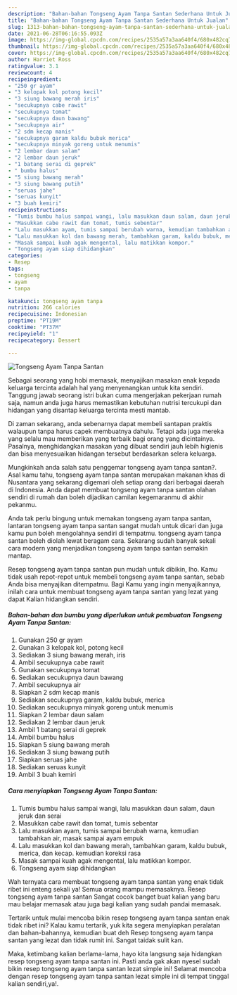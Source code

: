 ```yaml
---
description: "Bahan-bahan Tongseng Ayam Tanpa Santan Sederhana Untuk Jualan"
title: "Bahan-bahan Tongseng Ayam Tanpa Santan Sederhana Untuk Jualan"
slug: 1313-bahan-bahan-tongseng-ayam-tanpa-santan-sederhana-untuk-jualan
date: 2021-06-28T06:16:55.093Z
image: https://img-global.cpcdn.com/recipes/2535a57a3aa640f4/680x482cq70/tongseng-ayam-tanpa-santan-foto-resep-utama.jpg
thumbnail: https://img-global.cpcdn.com/recipes/2535a57a3aa640f4/680x482cq70/tongseng-ayam-tanpa-santan-foto-resep-utama.jpg
cover: https://img-global.cpcdn.com/recipes/2535a57a3aa640f4/680x482cq70/tongseng-ayam-tanpa-santan-foto-resep-utama.jpg
author: Harriet Ross
ratingvalue: 3.1
reviewcount: 4
recipeingredient:
- "250 gr ayam"
- "3 kelopak kol potong kecil"
- "3 siung bawang merah iris"
- "secukupnya cabe rawit"
- "secukupnya tomat"
- "secukupnya daun bawang"
- "secukupnya air"
- "2 sdm kecap manis"
- "secukupnya garam kaldu bubuk merica"
- "secukupnya minyak goreng untuk menumis"
- "2 lembar daun salam"
- "2 lembar daun jeruk"
- "1 batang serai di geprek"
- " bumbu halus"
- "5 siung bawang merah"
- "3 siung bawang putih"
- "seruas jahe"
- "seruas kunyit"
- "3 buah kemiri"
recipeinstructions:
- "Tumis bumbu halus sampai wangi, lalu masukkan daun salam, daun jeruk dan serai"
- "Masukkan cabe rawit dan tomat, tumis sebentar"
- "Lalu masukkan ayam, tumis sampai berubah warna, kemudian tambahkan air, masak sampai ayam empuk"
- "Lalu masukkan kol dan bawang merah, tambahkan garam, kaldu bubuk, merica, dan kecap. kemudian koreksi rasa"
- "Masak sampai kuah agak mengental, lalu matikkan kompor."
- "Tongseng ayam siap dihidangkan"
categories:
- Resep
tags:
- tongseng
- ayam
- tanpa

katakunci: tongseng ayam tanpa 
nutrition: 266 calories
recipecuisine: Indonesian
preptime: "PT19M"
cooktime: "PT37M"
recipeyield: "1"
recipecategory: Dessert

---
```



![Tongseng Ayam Tanpa Santan](https://img-global.cpcdn.com/recipes/2535a57a3aa640f4/680x482cq70/tongseng-ayam-tanpa-santan-foto-resep-utama.jpg)

Sebagai seorang yang hobi memasak, menyajikan masakan enak kepada keluarga tercinta adalah hal yang menyenangkan untuk kita sendiri. Tanggung jawab seorang istri bukan cuma mengerjakan pekerjaan rumah saja, namun anda juga harus memastikan kebutuhan nutrisi tercukupi dan hidangan yang disantap keluarga tercinta mesti mantab.

Di zaman  sekarang, anda sebenarnya dapat membeli santapan praktis walaupun tanpa harus capek membuatnya dahulu. Tetapi ada juga mereka yang selalu mau memberikan yang terbaik bagi orang yang dicintainya. Pasalnya, menghidangkan masakan yang dibuat sendiri jauh lebih higienis dan bisa menyesuaikan hidangan tersebut berdasarkan selera keluarga. 



Mungkinkah anda salah satu penggemar tongseng ayam tanpa santan?. Asal kamu tahu, tongseng ayam tanpa santan merupakan makanan khas di Nusantara yang sekarang digemari oleh setiap orang dari berbagai daerah di Indonesia. Anda dapat membuat tongseng ayam tanpa santan olahan sendiri di rumah dan boleh dijadikan camilan kegemaranmu di akhir pekanmu.

Anda tak perlu bingung untuk memakan tongseng ayam tanpa santan, lantaran tongseng ayam tanpa santan sangat mudah untuk dicari dan juga kamu pun boleh mengolahnya sendiri di tempatmu. tongseng ayam tanpa santan boleh diolah lewat beragam cara. Sekarang sudah banyak sekali cara modern yang menjadikan tongseng ayam tanpa santan semakin mantap.

Resep tongseng ayam tanpa santan pun mudah untuk dibikin, lho. Kamu tidak usah repot-repot untuk membeli tongseng ayam tanpa santan, sebab Anda bisa menyajikan ditempatmu. Bagi Kamu yang ingin menyajikannya, inilah cara untuk membuat tongseng ayam tanpa santan yang lezat yang dapat Kalian hidangkan sendiri.

<!--inarticleads1-->

##### Bahan-bahan dan bumbu yang diperlukan untuk pembuatan Tongseng Ayam Tanpa Santan:

1. Gunakan 250 gr ayam
1. Gunakan 3 kelopak kol, potong kecil
1. Sediakan 3 siung bawang merah, iris
1. Ambil secukupnya cabe rawit
1. Gunakan secukupnya tomat
1. Sediakan secukupnya daun bawang
1. Ambil secukupnya air
1. Siapkan 2 sdm kecap manis
1. Sediakan secukupnya garam, kaldu bubuk, merica
1. Sediakan secukupnya minyak goreng untuk menumis
1. Siapkan 2 lembar daun salam
1. Sediakan 2 lembar daun jeruk
1. Ambil 1 batang serai di geprek
1. Ambil  bumbu halus
1. Siapkan 5 siung bawang merah
1. Sediakan 3 siung bawang putih
1. Siapkan seruas jahe
1. Sediakan seruas kunyit
1. Ambil 3 buah kemiri




<!--inarticleads2-->

##### Cara menyiapkan Tongseng Ayam Tanpa Santan:

1. Tumis bumbu halus sampai wangi, lalu masukkan daun salam, daun jeruk dan serai
1. Masukkan cabe rawit dan tomat, tumis sebentar
1. Lalu masukkan ayam, tumis sampai berubah warna, kemudian tambahkan air, masak sampai ayam empuk
1. Lalu masukkan kol dan bawang merah, tambahkan garam, kaldu bubuk, merica, dan kecap. kemudian koreksi rasa
1. Masak sampai kuah agak mengental, lalu matikkan kompor.
1. Tongseng ayam siap dihidangkan




Wah ternyata cara membuat tongseng ayam tanpa santan yang enak tidak ribet ini enteng sekali ya! Semua orang mampu memasaknya. Resep tongseng ayam tanpa santan Sangat cocok banget buat kalian yang baru mau belajar memasak atau juga bagi kalian yang sudah pandai memasak.

Tertarik untuk mulai mencoba bikin resep tongseng ayam tanpa santan enak tidak ribet ini? Kalau kamu tertarik, yuk kita segera menyiapkan peralatan dan bahan-bahannya, kemudian buat deh Resep tongseng ayam tanpa santan yang lezat dan tidak rumit ini. Sangat taidak sulit kan. 

Maka, ketimbang kalian berlama-lama, hayo kita langsung saja hidangkan resep tongseng ayam tanpa santan ini. Pasti anda gak akan nyesel sudah bikin resep tongseng ayam tanpa santan lezat simple ini! Selamat mencoba dengan resep tongseng ayam tanpa santan lezat simple ini di tempat tinggal kalian sendiri,ya!.


